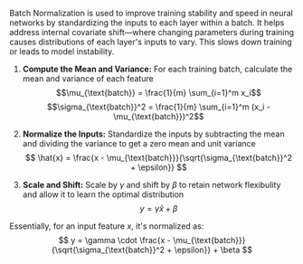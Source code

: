 Batch Normalization is used to improve training stability and speed in neural networks by standardizing the inputs to each layer within a batch. It helps address internal covariate shift—where changing parameters during training causes distributions of each layer's inputs to vary. This slows down training or leads to model instability.

1. **Compute the Mean and Variance:** For each training batch, calculate the mean and variance of each feature
$$\mu_{\text{batch}} = \frac{1}{m} \sum_{i=1}^m x_i$$
$$\sigma_{\text{batch}}^2 = \frac{1}{m} \sum_{i=1}^m (x_i - \mu_{\text{batch}})^2$$

2. **Normalize the Inputs:** Standardize the inputs by subtracting the mean and dividing the variance to get a zero mean and unit variance
$$
\hat{x} = \frac{x - \mu_{\text{batch}}}{\sqrt{\sigma_{\text{batch}}^2 + \epsilon}}
$$

3. **Scale and Shift:** Scale by $\gamma$ and shift by $\beta$  to retain network flexibulity and allow it to learn the optimal distribution
$$
y = \gamma \hat{x} + \beta
$$

Essentially, for an input feature $x$, it's normalized as:
$$
y = \gamma \cdot \frac{x - \mu_{\text{batch}}}{\sqrt{\sigma_{\text{batch}}^2 + \epsilon}} + \beta
$$
